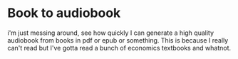 # Book to audiobook
i'm just messing around, see how quickly I can generate a high quality audiobook from books in pdf or epub or something. This is because I really can't read but I've gotta read a bunch of economics textbooks and whatnot.
